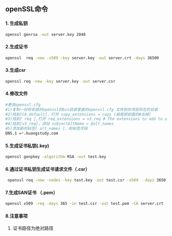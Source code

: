 ## openSSL命令

#### 1. 生成私钥

```sh
openssl genrsa -out server.key 2048
```

#### 2.生成证书

```sh
openssl  req -new -x509 -key server.key -out server.crt -days 36500
```

#### 3.生成csr

```sh
openssl req -new -key server.key -out server.csr
```



#### 4.修改文件

```sh
#更改openssl.cfg
#1)复制一份你安装的openssl的bin目录里面的openssl.cfg 文件到你项目所在的目录
#2)找到[CA_default]，打开 copy_extensions = copy (就是把前面的#去掉)
#3)找到[ req ],打开 req_extensions = v3_req # The extensions to add to a certificate request
#4)找到[v3_req]，添加 subjectAltName = @alt_names
#5)添加新的标签[ alt_names ]，和标签字段
DNS.1 =*.kuangstudy.com
```

#### 5.生成证书私钥(.key)

```sh
openssl genpkey -algorithm RSA -out test.key
```

#### 6.通过证书私钥生成证书请求文件（.csr）

```sh
 openssl req -new -nodes -key test.key -out test.csr -x509  -days 3650 -subj "/C=cn/OU=myorg/O=mycomp/CN=myname" -config ./openssl.cfg -extensions v3_req

```

#### 7.生成SAN证书 （.pem）

```sh
openssl x509 -req -days 365 -in test.csr -out test.pem -CA server.crt -CAkey server.key -CAcreateserial -extfile ./openssl.cfg -extensions v3_req

```

#### 8.注意事项

1. 证书路径为绝对路径

